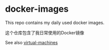 # docker-images
This repo contains my daily used docker images.

这个仓库包含了我日常使用的Docker镜像

See also [virtual-machines](https://github.com/soulmachine/virtual-machines)
